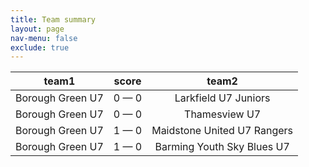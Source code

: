 ```yaml
---
title: Team summary
layout: page
nav-menu: false
exclude: true
---
```




|      team1       |    score    |            team2            |
|:----------------:|:-----------:|:---------------------------:|
| Borough Green U7 | 0 &mdash; 0 |    Larkfield U7 Juniors     |
| Borough Green U7 | 0 &mdash; 0 |        Thamesview U7        |
| Borough Green U7 | 1 &mdash; 0 | Maidstone United U7 Rangers |
| Borough Green U7 | 1 &mdash; 0 | Barming Youth Sky Blues U7  |

 <br /><br /><br />